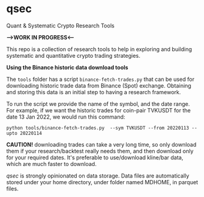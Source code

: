 # qsec
Quant &amp; Systematic Crypto Research Tools

**-->WORK IN PROGRESS<--**

This repo is a collection of research tools to help in exploring and building systematic and quantitative crypto trading strategies.

**Using the Binance historic data download tools**

The `tools` folder has a script  `binance-fetch-trades.py` that can be
used for downloading historic trade data from Binance (Spot) exchange.
Obtaining and storing this data is an initial step to having a research
framework.

To run the script we provide the name of the symbol, and the date range.
For example, if we want the historic trades for coin-pair TVKUSDT for the date 13 Jan 2022, we would run this command:

```
python tools/binance-fetch-trades.py  --sym TVKUSDT --from 20220113 --upto 20220114
```


**CAUTION!**  downloading trades can take a very long time, so only download them if your research/backtest really needs them, and then download only for your required dates.  It's preferable to use/download kline/bar data, which are much faster to download.

_qsec_ is strongly opinionated on data storage. Data files are automatically stored under your home directory, under folder named MDHOME, in parquet files.
